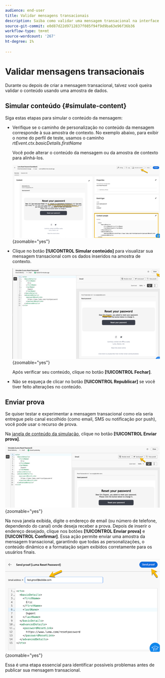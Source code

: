 ```yaml
---
audience: end-user
title: Validar mensagens transacionais
description: Saiba como validar uma mensagem transacional na interface da Web do Campaign
source-git-commit: e0d87d22d9712837f085f94f9d9ba63e96f36b36
workflow-type: tm+mt
source-wordcount: '267'
ht-degree: 1%

---
```


# Validar mensagens transacionais

Durante ou depois de criar a mensagem transacional, talvez você queira validar o conteúdo usando uma amostra de dados.

## Simular conteúdo {#simulate-content}

Siga estas etapas para simular o conteúdo da mensagem:

* Verifique se o caminho de personalização no conteúdo da mensagem corresponde à sua amostra de contexto. No exemplo abaixo, para exibir o nome do perfil de teste, usamos o caminho *rtEvent.ctx.basicDetails.firstName*

  Você pode alterar o conteúdo da mensagem ou da amostra de contexto para alinhá-los.

  ![](assets/validate-verification.png){zoomable="yes"}

* Clique no botão **[!UICONTROL Simular conteúdo]** para visualizar sua mensagem transacional com os dados inseridos na amostra de contexto.

  ![](assets/validate-simulate.png){zoomable="yes"}

  Após verificar seu conteúdo, clique no botão **[!UICONTROL Fechar]**.

* Não se esqueça de clicar no botão **[!UICONTROL Republicar]** se você tiver feito alterações no conteúdo.

## Enviar prova

Se quiser testar e experimentar a mensagem transacional como ela seria entregue pelo canal escolhido (como email, SMS ou notificação por push), você pode usar o recurso de prova.

Na [janela de conteúdo da simulação](#simulate-content), clique no botão **[!UICONTROL Enviar prova]**.

![](assets/transactional-proof.png){zoomable="yes"}

Na nova janela exibida, digite o endereço de email (ou número de telefone, dependendo do canal) onde deseja receber a prova. Depois de inserir o endereço desejado, clique nos botões **[!UICONTROL Enviar prova]** e **[!UICONTROL Confirmar]**. Essa ação permite enviar uma amostra da mensagem transacional, garantindo que todas as personalizações, o conteúdo dinâmico e a formatação sejam exibidos corretamente para os usuários finais.

![](assets/transactional-sendproof.png){zoomable="yes"}

Essa é uma etapa essencial para identificar possíveis problemas antes de publicar sua mensagem transacional.
